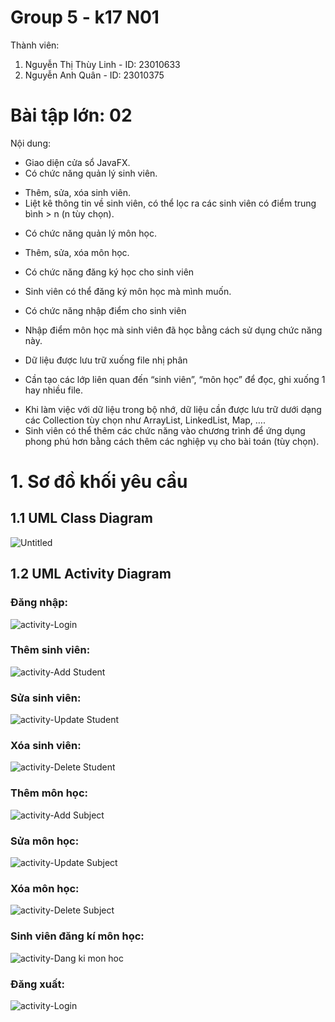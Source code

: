 # Group 5 - k17 N01
Thành viên:
1. Nguyễn Thị Thùy Linh - ID: 23010633
2. Nguyễn Anh Quân - ID: 23010375
# Bài tập lớn: 02
Nội dung: 
- Giao diện cửa sổ JavaFX.
- Có chức năng quản lý sinh viên.
+ Thêm, sửa, xóa sinh viên.
+ Liệt kê thông tin về sinh viên, có thể lọc ra các sinh viên có điểm trung bình > n (n tùy chọn).
- Có chức năng quản lý môn học.
+ Thêm, sửa, xóa môn học.
- Có chức năng đăng ký học cho sinh viên
+ Sinh viên có thể đăng ký môn học mà mình muốn.
- Có chức năng nhập điểm cho sinh viên
+ Nhập điểm môn học mà sinh viên đã học bằng cách sử dụng chức năng này.
- Dữ liệu được lưu trữ xuống file nhị phân
+ Cần tạo các lớp liên quan đến “sinh viên”, “môn học” để đọc, ghi xuống 1 hay nhiều file.
- Khi làm việc với dữ liệu trong bộ nhớ, dữ liệu cần được lưu trữ dưới dạng các Collection tùy chọn
như ArrayList, LinkedList, Map, ….
- Sinh viên có thể thêm các chức năng vào chương trình để ứng dụng phong phú hơn bằng cách thêm
các nghiệp vụ cho bài toán (tùy chọn).
# 1. Sơ đồ khối yêu cầu
## 1.1  UML Class Diagram
![Untitled](https://github.com/user-attachments/assets/9127a77b-95bf-41e3-a505-32fb2e6af1b6)
## 1.2 UML Activity Diagram
### Đăng nhập: 
![activity-Login](https://github.com/user-attachments/assets/8a43721f-febc-42f5-9b3a-eed207030324)
### Thêm sinh viên:
![activity-Add Student](https://github.com/user-attachments/assets/b2965eb1-3be7-4570-80b1-5ebf1a5fd7b5)
### Sửa sinh viên:
![activity-Update Student ](https://github.com/user-attachments/assets/510f4425-a294-40ee-bfd3-a0740be5d314)
### Xóa sinh viên:
![activity-Delete Student](https://github.com/user-attachments/assets/bfb487fe-7eae-499e-a55c-1a46c9ac0dd3)
### Thêm môn học:
![activity-Add Subject](https://github.com/user-attachments/assets/ecc798aa-a128-483f-ac25-337cd0cbb39d)
### Sửa môn học:
![activity-Update Subject](https://github.com/user-attachments/assets/aa5930af-39ee-4114-be06-79f11fcf2236)
### Xóa môn học:
![activity-Delete Subject](https://github.com/user-attachments/assets/44d9b0da-9b06-48ed-9a72-9cdc535f15bf)
### Sinh viên đăng kí môn học:
![activity-Dang ki mon hoc](https://github.com/user-attachments/assets/875cbf5b-2934-459c-ad8d-c453a22d41a9)
### Đăng xuất: 
![activity-Login](https://github.com/user-attachments/assets/cfb67e32-8c33-435a-9f6e-dfa785b8898d)

